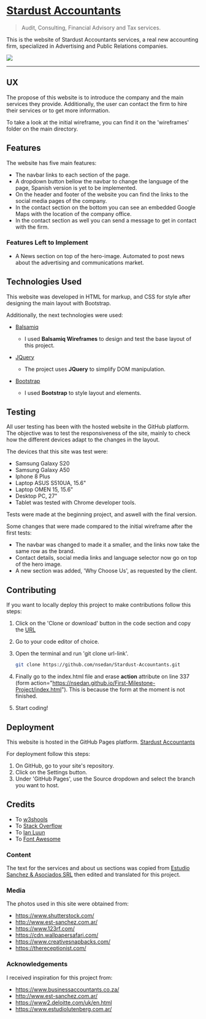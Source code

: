 # [Stardust Accountants](https://nsedan.github.io/Stardust-Accountants/) 

> Audit, Consulting, Financial Advisory and Tax services.

This is the website of Stardust Accountants services, a real new accounting firm, specialized in Advertising and Public Relations companies.

![](/assets/images/screenshot.png)
 
---

## UX
 
The propose of this website is to introduce the company and the main services they provide. Additionally, the user can contact the firm to hire their services or to get more information.

To take a look at the initial wireframe, you can find it on the 'wireframes' folder on the main directory.

## Features

The website has five main features:
 - The navbar links to each section of the page.
 - A dropdown button bellow the navbar to change the language of the page, Spanish version is yet to be implemented.
 - On the header and footer of the website you can find the links to the social media pages of the company.
 - In the contact section on the bottom you can see an embedded Google Maps with the location of the company office.
 - In the contact section as well you can send a message to get in contact with the firm.
 
### Features Left to Implement
 - A News section on top of the hero-image. Automated to post news about the advertising and communications market.

## Technologies Used

This website was developed in HTML for markup, and CSS for style after designing the main layout with Bootstrap. 

Additionally, the next technologies were used:

- [Balsamiq](https://balsamiq.com/)
    - I used **Balsamiq Wireframes** to design and test the base layout of this project.

- [JQuery](https://jquery.com)
    - The project uses **JQuery** to simplify DOM manipulation.

- [Bootstrap](https://getbootstrap.com/)
    - I used **Bootstrap** to style layout and elements.

## Testing

All user testing has been with the hosted website in the GitHub platform. The objective was to test the responsiveness of the site, mainly to check how the different devices adapt to the changes in the layout.

The devices that this site was test were:

- Samsung Galaxy S20
- Samsung Galaxy A50
- Iphone 8 Plus
- Laptop ASUS S510UA, 15.6"
- Laptop OMEN 15, 15.6"
- Desktop PC, 27"
- Tablet was tested with Chrome developer tools.

Tests were made at the beginning project, and aswell with the final version. 

Some changes that were made compared to the initial wireframe after the first tests:

- The navbar was changed to made it a smaller, and the links now take the same row as the brand.
- Contact details, social media links and language selector now go on top of the hero image. 
- A new section was added, 'Why Choose Us', as requested by the client.

## Contributing

If you want to locally deploy this project to make contributions follow this steps:

 1. Click on the 'Clone or download' button in the code section and copy the [URL](https://github.com/nsedan/Stardust-Accountants.git)
 2. Go to your code editor of choice.
 3. Open the terminal and run 'git clone url-link'. 
 
    ```sh
    git clone https://github.com/nsedan/Stardust-Accountants.git
    ```
 
 4. Finally go to the index.html file and erase **action** attribute on line 337 (form action="https://nsedan.github.io/First-Milestone-Project/index.html"). This is because the form at the moment is not finished.

 5. Start coding!

## Deployment

This website is hosted in the GitHub Pages platform. [Stardust Accountants](https://nsedan.github.io/Stardust-Accountants/) 

For deployment follow this steps:

 1. On GitHub, go to your site's repository.
 2. Click on the Settings button.
 3. Under 'GitHub Pages', use the Source dropdown and select the branch you want to host.

## Credits

- To [w3shools](https://www.w3schools.com/)
- To [Stack Overflow](https://stackoverflow.com/)
- To [Ian Luun](https://ianlunn.github.io/Hover/)
- To [Font Awesome](https://fontawesome.com/)


### Content
 The text for the services and about us sections was copied from [Estudio Sanchez & Asociados SRL](http://www.est-sanchez.com.ar/) then edited and translated for this project.

### Media
 The photos used in this site were obtained from:

 - https://www.shutterstock.com/
 - http://www.est-sanchez.com.ar/
 - https://www.123rf.com/
 - https://cdn.wallpapersafari.com/
 - https://www.creativesnapbacks.com/
 - https://thereceptionist.com/


### Acknowledgements

 I received inspiration for this project from:

 - https://www.businessaccountants.co.za/
 - http://www.est-sanchez.com.ar/
 - https://www2.deloitte.com/uk/en.html
 - https://www.estudiolutenberg.com.ar/

